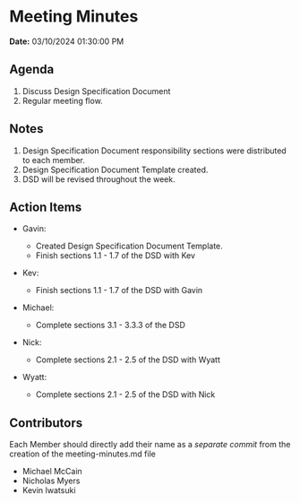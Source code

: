 # Meeting Minutes

**Date:** 03/10/2024 01:30:00 PM

## Agenda

1. Discuss Design Specification Document
2. Regular meeting flow.

## Notes

1. Design Specification Document responsibility sections were distributed to each member.
2. Design Specification Document Template created.
3. DSD will be revised throughout the week.

## Action Items

- Gavin:

  - Created Design Specification Document Template.
  - Finish sections 1.1 - 1.7 of the DSD with Kev

- Kev:

  - Finish sections 1.1 - 1.7 of the DSD with Gavin

- Michael:

  - Complete sections 3.1 - 3.3.3 of the DSD

- Nick:

  - Complete sections 2.1 - 2.5 of the DSD with Wyatt

- Wyatt:

  - Complete sections 2.1 - 2.5 of the DSD with Nick

## Contributors

Each Member should directly add their name as a _separate commit_ from the creation of the meeting-minutes.md file

- Michael McCain
- Nicholas Myers
- Kevin Iwatsuki
